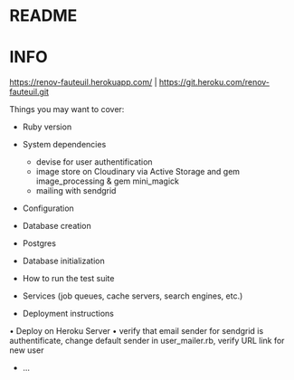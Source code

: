 # README

# INFO

https://renov-fauteuil.herokuapp.com/ | https://git.heroku.com/renov-fauteuil.git



Things you may want to cover:

* Ruby version

* System dependencies

  - devise for user authentification
  - image store on Cloudinary via Active Storage and gem image_processing & gem mini_magick
  - mailing with sendgrid

* Configuration

* Database creation

- Postgres

* Database initialization

* How to run the test suite

* Services (job queues, cache servers, search engines, etc.)

* Deployment instructions

• Deploy on Heroku Server
• verify that email sender for sendgrid is authentificate, change default sender in user_mailer.rb, verify URL link for new user

* ...
